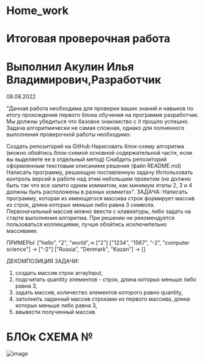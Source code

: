 # Home_work #
# Итоговая проверочная работа #
# Выполнил Акулин Илья Владимирович,Разработчик #

08.08.2022

"Данная работа необходима для проверки ваших знаний и навыков по итогу прохождения первого блока обучения на программе разработчик. Мы должны убедиться что базовое знакомство с it прошло успешно. Задача алгоритмически не самая сложная, однако для полненного выполнения проверочной работы необходимо:

Создать репозиторий на GitHub
Нарисовать блок-схему алгоритма (можно обойтись блок-схемой основной содержательной части, если вы выделяете ее в отдельный метод)
Снабдить репозиторий оформленным текстовым описанием решения (файл README.md)
Написать программу, решающую поставленную задачу
Использовать контроль версий в работе над этим небольшим проектом (не должно быть так что все залито одним коммитом, как минимум этапы 2, 3 и 4 должны быть расположены в разных коммитах".
ЗАДАЧА:
Написать программу, которая из имеющегося массива строк формирует массив из строк, длина которых меньше либо равна 3 символа. Первоначальный массив можно ввести с клавиатуры, либо задать на старте выполнения алгоритма. При решении не рекомендуется пользоваться коллекциями, лучше обойтись исключительно массивами.

ПРИМЕРЫ:
["hello”, "2", "world”,-> ["2”] ["1234”, ”1567", ”-2”, "computer science"] -> ["-2"] ["Russia”, "Denmark", "Kazan"] -> []

ДЕКОМПОЗИЦИЯ ЗАДАЧИ:
 1. создать массив строк arrayInput,
 2. подсчитать quantity элементов - строк, длина которых меньше либо равна 3,
 3. задать массив, количество элементов которого равно quantity,
 4. заполнить заданный массив строками из первого массива, длина которых меньше либо равна 3,
 5. ввывести полученный массив.
 
 # БЛОк СХЕМА №
 
 ![image](https://user-images.githubusercontent.com/107641515/183478242-9c653898-11a9-40cd-aeb4-08971538e8cc.png)

